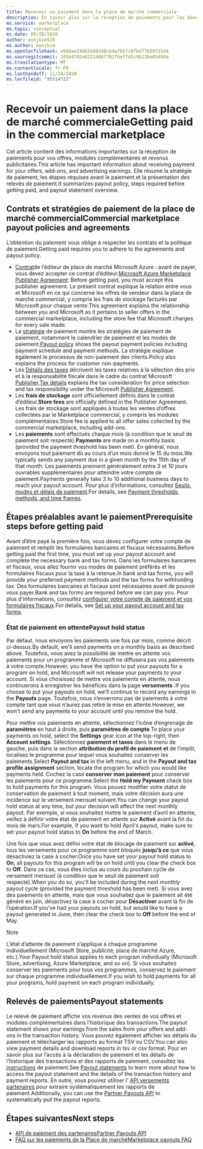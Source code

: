 ```yaml
---
title: Recevoir un paiement dans la place de marché commerciale
description: En savoir plus sur la réception de paiements pour les bénéfices sur la place de marché commerciale-place de marché Azure. Comprend la stratégie de paiement, l’état de retenue au paiement et les relevés de paiement.
ms.service: marketplace
ms.topic: conceptual
ms.date: 09/28/2020
author: eunjkim520
ms.author: eunjkim
ms.openlocfilehash: e998ae248b5b09340cb4a7b57c8fbd77b59731d4
ms.sourcegitcommit: 245b4792e8221468f781f6effd1c9b23be05499a
ms.translationtype: MT
ms.contentlocale: fr-FR
ms.lasthandoff: 11/24/2020
ms.locfileid: "95514722"
---
```

# <a name="getting-paid-in-the-commercial-marketplace"></a><span data-ttu-id="0de83-104">Recevoir un paiement dans la place de marché commerciale</span><span class="sxs-lookup"><span data-stu-id="0de83-104">Getting paid in the commercial marketplace</span></span>

<span data-ttu-id="0de83-105">Cet article contient des informations importantes sur la réception de paiements pour vos offres, modules complémentaires et revenus publicitaires.</span><span class="sxs-lookup"><span data-stu-id="0de83-105">This article has important information about receiving payment for your offers, add-ons, and advertising earnings.</span></span> <span data-ttu-id="0de83-106">Elle résume la stratégie de paiement, les étapes requises avant le paiement et la présentation des relevés de paiement.</span><span class="sxs-lookup"><span data-stu-id="0de83-106">It summarizes payout policy, steps required before getting paid, and payout statement overview.</span></span>

## <a name="commercial-marketplace-payout-policies-and-agreements"></a><span data-ttu-id="0de83-107">Contrats et stratégies de paiement de la place de marché commercial</span><span class="sxs-lookup"><span data-stu-id="0de83-107">Commercial marketplace payout policies and agreements</span></span>

<span data-ttu-id="0de83-108">L’obtention du paiement vous oblige à respecter les contrats et la politique de paiement.</span><span class="sxs-lookup"><span data-stu-id="0de83-108">Getting paid requires you to adhere to the agreements and payout policy.</span></span>

- <span data-ttu-id="0de83-109">[Contrat](https://go.microsoft.com/fwlink/p/?LinkID=699560)de l’éditeur de place de marché Microsoft Azure : avant de payer, vous devez accepter ce contrat d’éditeur.</span><span class="sxs-lookup"><span data-stu-id="0de83-109">[Microsoft Azure Marketplace Publisher Agreement](https://go.microsoft.com/fwlink/p/?LinkID=699560):  Before getting paid, you must accept this publisher agreement.</span></span> <span data-ttu-id="0de83-110">Le présent contrat explique la relation entre vous et Microsoft en ce qui concerne les offres de vendeur dans la place de marché commercial, y compris les frais de stockage facturés par Microsoft pour chaque vente.</span><span class="sxs-lookup"><span data-stu-id="0de83-110">This agreement explains the relationship between you and Microsoft as it pertains to seller offers in the commercial marketplace, including the store fee that Microsoft charges for every sale made.</span></span>
- <span data-ttu-id="0de83-111">La [stratégie](payout-policy-details.md) de paiement montre les stratégies de paiement de paiement, notamment le calendrier de paiement et les modes de paiement.</span><span class="sxs-lookup"><span data-stu-id="0de83-111">[Payout policy](payout-policy-details.md) shows the payout payment policies including payment schedule and payment methods.</span></span> <span data-ttu-id="0de83-112">La stratégie explique également le processus de non-paiement des clients.</span><span class="sxs-lookup"><span data-stu-id="0de83-112">Policy also explains the process for customer non-payments.</span></span>
- <span data-ttu-id="0de83-113">Les [Détails des taxes](tax-details-marketplace.md) décrivent les taxes relatives à la sélection des prix et à la responsabilité fiscale dans le cadre du contrat Microsoft [Publisher](https://go.microsoft.com/fwlink/p/?LinkID=699560).</span><span class="sxs-lookup"><span data-stu-id="0de83-113">[Tax details](tax-details-marketplace.md) explains the tax consideration for price selection and tax responsibility under the Microsoft [Publisher Agreement](https://go.microsoft.com/fwlink/p/?LinkID=699560).</span></span>
- <span data-ttu-id="0de83-114">Les **frais de stockage** sont officiellement définis dans le contrat d’éditeur.</span><span class="sxs-lookup"><span data-stu-id="0de83-114">**Store fees** are officially defined in the Publisher Agreement.</span></span> <span data-ttu-id="0de83-115">Les frais de stockage sont appliqués à toutes les ventes d’offres collectées par le Marketplace commercial, y compris les modules complémentaires.</span><span class="sxs-lookup"><span data-stu-id="0de83-115">Store fee is applied to all offer sales collected by the commercial marketplace, including add-ons.</span></span>
- <span data-ttu-id="0de83-116">Les **paiements** sont effectués chaque mois (à condition que le seuil de paiement soit respecté).</span><span class="sxs-lookup"><span data-stu-id="0de83-116">**Payments** are made on a monthly basis (provided the payment threshold has been met).</span></span> <span data-ttu-id="0de83-117">En général, nous envoyons tout paiement dû au cours d’un mois donné le 15 du mois.</span><span class="sxs-lookup"><span data-stu-id="0de83-117">We typically sends any payment due in a given month by the 15th day of that month.</span></span> <span data-ttu-id="0de83-118">Les paiements prennent généralement entre 3 et 10 jours ouvrables supplémentaires pour atteindre votre compte de paiement.</span><span class="sxs-lookup"><span data-stu-id="0de83-118">Payments generally take 3 to 10 additional business days to reach your payout account.</span></span> <span data-ttu-id="0de83-119">Pour plus d’informations, consultez [Seuils, modes et délais de paiement](payment-thresholds-methods-timeframes.md).</span><span class="sxs-lookup"><span data-stu-id="0de83-119">For details, see [Payment thresholds, methods, and time frames](payment-thresholds-methods-timeframes.md).</span></span>

## <a name="prerequisite-steps-before-getting-paid"></a><span data-ttu-id="0de83-120">Étapes préalables avant le paiement</span><span class="sxs-lookup"><span data-stu-id="0de83-120">Prerequisite steps before getting paid</span></span>

<span data-ttu-id="0de83-121">Avant d’être payé la première fois, vous devez configurer votre compte de paiement et remplir les formulaires bancaires et fiscaux nécessaires.</span><span class="sxs-lookup"><span data-stu-id="0de83-121">Before getting paid the first time, you must set up your payout account and complete the necessary bank and tax forms.</span></span> <span data-ttu-id="0de83-122">Dans les formulaires bancaires et fiscaux, vous allez fournir vos modes de paiement préférés et les formulaires fiscaux pour la taxe à la retenue.</span><span class="sxs-lookup"><span data-stu-id="0de83-122">In bank and tax forms, you will provide your preferred payment methods and the tax forms for withholding tax.</span></span> <span data-ttu-id="0de83-123">Des formulaires bancaires et fiscaux sont nécessaires avant de pouvoir vous payer.</span><span class="sxs-lookup"><span data-stu-id="0de83-123">Bank and tax forms are required before we can pay you.</span></span> <span data-ttu-id="0de83-124">Pour plus d’informations, consultez [configurer votre compte de paiement et vos formulaires fiscaux](set-up-your-payout-account.md).</span><span class="sxs-lookup"><span data-stu-id="0de83-124">For details, see [Set up your payout account and tax forms](set-up-your-payout-account.md).</span></span>

### <a name="payout-hold-status"></a><span data-ttu-id="0de83-125">État de paiement en attente</span><span class="sxs-lookup"><span data-stu-id="0de83-125">Payout hold status</span></span>

<span data-ttu-id="0de83-126">Par défaut, nous envoyons les paiements une fois par mois, comme décrit ci-dessus.</span><span class="sxs-lookup"><span data-stu-id="0de83-126">By default, we'll send payments on a monthly basis as described above.</span></span> <span data-ttu-id="0de83-127">Toutefois, vous avez la possibilité de mettre en attente vos paiements pour un programme et Microsoft ne diffusera pas vos paiements à votre compte.</span><span class="sxs-lookup"><span data-stu-id="0de83-127">However, you have the option to put your payouts for a program on hold, and Microsoft will not release your payments to your account.</span></span> <span data-ttu-id="0de83-128">Si vous choisissez de mettre vos paiements en attente, nous continuerons à enregistrer les bénéfices dans la page **versements** .</span><span class="sxs-lookup"><span data-stu-id="0de83-128">If you choose to put your payouts on hold, we'll continue to record any earnings in the **Payouts** page.</span></span> <span data-ttu-id="0de83-129">Toutefois, nous n’enverrons pas de paiements à votre compte tant que vous n’aurez pas retiré la mise en attente.</span><span class="sxs-lookup"><span data-stu-id="0de83-129">However, we won't send any payments to your account until you remove the hold.</span></span>

<span data-ttu-id="0de83-130">Pour mettre vos paiements en attente, sélectionnez l’icône d’engrenage de **paramètres** en haut à droite, puis **paramètres de compte**.</span><span class="sxs-lookup"><span data-stu-id="0de83-130">To place your payments on hold, select the **Settings** gear icon at the top-right, then **Account settings**.</span></span> <span data-ttu-id="0de83-131">Sélectionnez **paiement et taxes** dans le menu de gauche, puis dans la section **attribution du profil de paiement et** de l’impôt, localisez le programme pour lequel vous souhaitez conserver les paiements.</span><span class="sxs-lookup"><span data-stu-id="0de83-131">Select **Payout and tax** in the left menu, and in the **Payout and tax profile assignment** section, locate the program for which you would like payments held.</span></span> <span data-ttu-id="0de83-132">Cochez la case **conserver mon paiement** pour conserver les paiements pour ce programme.</span><span class="sxs-lookup"><span data-stu-id="0de83-132">Select the **Hold my Payment** check box to hold payments for this program.</span></span> <span data-ttu-id="0de83-133">Vous pouvez modifier votre statut de conservation de paiement à tout moment, mais votre décision aura une incidence sur le versement mensuel suivant.</span><span class="sxs-lookup"><span data-stu-id="0de83-133">You can change your payout hold status at any time, but your decision will affect the next monthly payout.</span></span> <span data-ttu-id="0de83-134">Par exemple, si vous souhaitez mettre le paiement d’avril en attente, veillez à définir votre état de paiement en attente sur **Activé** avant la fin du mois de mars.</span><span class="sxs-lookup"><span data-stu-id="0de83-134">For example, if you want to hold April's payout, make sure to set your payout hold status to **On** before the end of March.</span></span>

<span data-ttu-id="0de83-135">Une fois que vous avez défini votre état de blocage de paiement sur **activé**, tous les versements pour ce programme sont bloqués **jusqu’à ce** que vous désactiviez la case à cocher.</span><span class="sxs-lookup"><span data-stu-id="0de83-135">Once you have set your payout hold status to **On**, all payouts for this program will be on hold until you clear the check box to **Off**.</span></span> <span data-ttu-id="0de83-136">Dans ce cas, vous êtes inclus au cours du prochain cycle de versement mensuel (à condition que le seuil de paiement soit respecté).</span><span class="sxs-lookup"><span data-stu-id="0de83-136">When you do so, you'll be included during the next monthly payout cycle (provided the payment threshold has been met).</span></span> <span data-ttu-id="0de83-137">Si vous avez des paiements en attente, mais que vous souhaitez que le paiement ait été généré en juin, désactivez la case à cocher pour **Désactiver** avant la fin de l’opération.</span><span class="sxs-lookup"><span data-stu-id="0de83-137">If you've had your payouts on hold, but would like to have a payout generated in June, then clear the check box to **Off** before the end of May.</span></span>

>[!Note]
> <span data-ttu-id="0de83-138">L’état d’attente de paiement s’applique à chaque programme individuellement (Microsoft Store, publicité, place de marché Azure, etc.).</span><span class="sxs-lookup"><span data-stu-id="0de83-138">Your Payout hold status applies to each program individually (Microsoft Store, advertising, Azure Marketplace, and so on).</span></span> <span data-ttu-id="0de83-139">Si vous souhaitez conserver les paiements pour tous vos programmes, conservez le paiement sur chaque programme individuellement.</span><span class="sxs-lookup"><span data-stu-id="0de83-139">If you wish to hold payments for all your programs, hold payment on each program individually.</span></span>

## <a name="payout-statements"></a><span data-ttu-id="0de83-140">Relevés de paiements</span><span class="sxs-lookup"><span data-stu-id="0de83-140">Payout statements</span></span>

<span data-ttu-id="0de83-141">Le relevé de paiement affiche vos revenus des ventes de vos offres et modules complémentaires dans l’historique des transactions.</span><span class="sxs-lookup"><span data-stu-id="0de83-141">The payout statement shows your earnings from the sales from your offers and add-ons in the transaction history.</span></span> <span data-ttu-id="0de83-142">Vous pouvez également afficher les détails du paiement et télécharger les rapports au format TSV ou CSV.</span><span class="sxs-lookup"><span data-stu-id="0de83-142">You can also view payment details and download reports in tsv or csv format.</span></span> <span data-ttu-id="0de83-143">Pour en savoir plus sur l’accès à la déclaration de paiement et les détails de l’historique des transactions et des rapports de paiement, consultez les [instructions](payout-statement.md) de paiement.</span><span class="sxs-lookup"><span data-stu-id="0de83-143">See [Payout statements](payout-statement.md) to learn more about how to access the payout statement and the details of the transaction history and payment reports.</span></span> <span data-ttu-id="0de83-144">En outre, vous pouvez utiliser l' [API versements partenaires](https://apidocs.microsoft.com/services/partnerpayouts) pour extraire systématiquement les rapports de paiement.</span><span class="sxs-lookup"><span data-stu-id="0de83-144">Additionally, you can use the [Partner Payouts API](https://apidocs.microsoft.com/services/partnerpayouts) to systematically pull the payout reports.</span></span>

## <a name="next-steps"></a><span data-ttu-id="0de83-145">Étapes suivantes</span><span class="sxs-lookup"><span data-stu-id="0de83-145">Next steps</span></span>

- [<span data-ttu-id="0de83-146">API de paiement des partenaires</span><span class="sxs-lookup"><span data-stu-id="0de83-146">Partner Payouts API</span></span>](https://apidocs.microsoft.com/services/partnerpayouts)
- [<span data-ttu-id="0de83-147">FAQ sur les paiements de la Place de marché</span><span class="sxs-lookup"><span data-stu-id="0de83-147">Marketplace payouts FAQ</span></span>](payout-faq.md)
